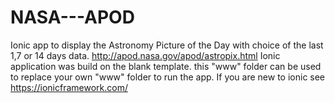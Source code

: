 # NASA---APOD
Ionic app to display the Astronomy Picture of the Day with choice of the last 1,7 or 14 days data.
http://apod.nasa.gov/apod/astropix.html
Ionic application was build on the blank template. this "www" folder can be used to replace your own "www" folder to run the app.
If you are new to ionic see https://ionicframework.com/
